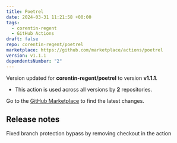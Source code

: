 ```yaml
---
title: Poetrel
date: 2024-03-31 11:21:58 +00:00
tags:
  - corentin-regent
  - GitHub Actions
draft: false
repo: corentin-regent/poetrel
marketplace: https://github.com/marketplace/actions/poetrel
version: v1.1.1
dependentsNumber: "2"
---
```



Version updated for **corentin-regent/poetrel** to version **v1.1.1**.
- This action is used across all versions by **2** repositories.

Go to the [GitHub Marketplace](https://github.com/marketplace/actions/poetrel) to find the latest changes.

## Release notes

Fixed branch protection bypass by removing checkout in the action
